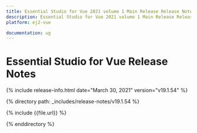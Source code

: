 ```yaml
---
title: Essential Studio for Vue 2021 volume 1 Main Release Release Notes  
description: Essential Studio for Vue 2021 volume 1 Main Release Release Notes  
platform: ej2-vue

documentation: ug
---
```


# Essential Studio for  Vue  Release Notes  

{% include release-info.html date="March 30, 2021"   version="v19.1.54"  %} 

{% directory path: _includes/release-notes/v19.1.54 %}

{% include {{file.url}} %}

{% enddirectory %}
